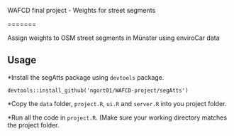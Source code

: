 WAFCD final project - Weights for street segments

=======

Assign weights to OSM street segments in Münster using enviroCar data

## Usage

*Install the segAtts package using `devtools` package.
```
devtools::install_github('ngort01/WAFCD-project/segAtts')
```

*Copy the `data` folder, `project.R`, `ui.R` and `server.R` into you project folder.

*Run all the code in `project.R`. (Make sure your working directory matches the project folder.




